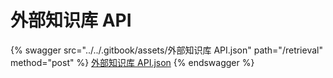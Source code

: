 # 外部知识库 API

{% swagger src="../../.gitbook/assets/外部知识库 API.json" path="/retrieval" method="post" %}
[外部知识库 API.json](<../../.gitbook/assets/外部知识库 API.json>)
{% endswagger %}
